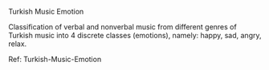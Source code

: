 Turkish Music Emotion

Classification of verbal and nonverbal music from different genres of Turkish music into 4 discrete classes (emotions),
namely: happy, sad, angry, relax.

Ref: Turkish-Music-Emotion
